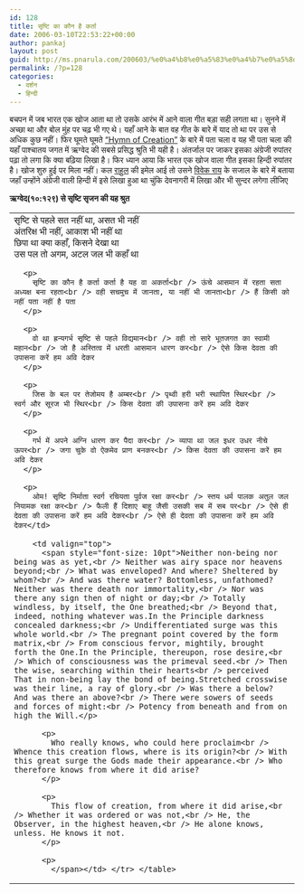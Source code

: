 ```yaml
---
id: 128
title: सृष्टि का कौन है कर्ता
date: 2006-03-10T22:53:22+00:00
author: pankaj
layout: post
guid: http://ms.pnarula.com/200603/%e0%a4%b8%e0%a5%83%e0%a4%b7%e0%a5%8d%e0%a4%9f%e0%a4%bf-%e0%a4%95%e0%a4%be-%e0%a4%95%e0%a5%8c%e0%a4%a8-%e0%a4%b9%e0%a5%88-%e0%a4%95%e0%a4%b0%e0%a5%8d%e0%a4%a4%e0%a4%be/
permalink: /?p=128
categories:
  - दर्शन
  - हिन्दी
---
```

बचपन में जब भारत एक खोज आता था तो उसके आरंभ में आने वाला गीत बड़ा सही लगता था। सुनने में अच्छा था और बोल मुंह पर चढ़ भी गए थे। यहाँ आने के बात वह गीत के बारे में याद तो था पर उस से अधिक कुछ नहीं। फिर घूमते घूमते [&#8220;Hymn of Creation&#8221;](http://www.powerattunements.com/article54.html) के बारे में पता चला व यह भी पता चला की यहाँ पाश्चातय जगत में ऋग्वेद की सबसे प्रसिद्ध श्रुति भी यही है। अंतर्जाल पर जाकर इसका अंग्रेजी रुपांतर पढ़ा तो लगा कि क्या बढ़िया लिखा है। फिर ध्यान आया कि भारत एक खोज वाला गीत इसका हिन्दी रुपांतर है। खोज शुरु हुई पर मिला नहीं। कल [राहुल](http://zombieworld.blogspot.com/) की इमेल आई तो उसने [विवेक राय](http://www.few.vu.nl/~vivekr/song.html) के सजाल के बारे में बताया जहाँ उन्होंने अंग्रेजी वाली हिन्दी में इसे लिखा हुआ था चुंकि देवनागरी में लिखा और भी सुन्दर लगेगा लीजिए

**ऋग्वेद(१०:१२९) से सृष्टि सृजन की यह श्रुत**

<table cellspacing="0" cellpadding="0" border="0" style="border-collapse: collapse">
  <tr>
    <td valign="top" align="left" style="width: 50%">
      सृष्टि से पहले सत नहीं था, असत भी नहीं<br /> अंतरिक्ष भी नहीं, आकाश भी नहीं था<br /> छिपा था क्या कहाँ, किसने देखा था<br /> उस पल तो अगम, अटल जल भी कहाँ था</p> 
      
      <p>
        सृष्टि का कौन है कर्ता कर्ता है यह वा अकर्ता<br /> ऊंचे आसमान में रहता सता अध्यक्ष बना रहता<br /> वही सचमुच में जानता, या नहीं भी जानता<br /> हैं किसी को नहीं पता नहीं है पता
      </p>
      
      <p>
        वो था ह्रन्यगर्भ सृष्टि से पहले विद्यमान<br /> वही तो सारे भूतजगत का स्वामी महान<br /> जो है अस्तित्व में धरती आसमान धारण कर<br /> ऐसे किस देवता की उपासना करें हम अवि देकर
      </p>
      
      <p>
        जिस के बल पर तेजोमय है अम्बर<br /> पृथ्वी हरी भरी स्थापित स्थिर<br /> स्वर्ग और सूरज भी स्थिर<br /> किस देवता की उपासना करें हम अवि देकर
      </p>
      
      <p>
        गर्भ में अपने अग्नि धारण कर पैदा कर<br /> व्यापा था जल इधर उधर नीचे ऊपर<br /> जगा चुके वो ऐकमेव प्राण बनकर<br /> किस देवता की उपासना करें हम अवि देकर
      </p>
      
      <p>
        ओम! सृष्टि निर्माता स्वर्ग रचियता पुर्वज रक्षा कर<br /> स्तय धर्म पालक अतुल जल नियामक रक्षा कर<br /> फैली हैं दिशाए बाहू जैसी उसकी सब में सब पर<br /> ऐसे ही देवता की उपासना करें हम अवि देकर<br /> ऐसे ही देवता की उपासना करें हम अवि देकर</td> 
        
        <td valign="top">
          <span style="font-size: 10pt">Neither non-being nor being was as yet,<br /> Neither was airy space nor heavens beyond;<br /> What was enveloped? And where? Sheltered by whom?<br /> And was there water? Bottomless, unfathomed?Neither was there death nor immortality,<br /> Nor was there any sign then of night or day;<br /> Totally windless, by itself, the One breathed;<br /> Beyond that, indeed, nothing whatever was.In the Principle darkness concealed darkness;<br /> Undifferentiated surge was this whole world.<br /> The pregnant point covered by the form matrix,<br /> From conscious fervor, mightily, brought forth the One.In the Principle, thereupon, rose desire,<br /> Which of consciousness was the primeval seed.<br /> Then the wise, searching within their hearts<br /> perceived That in non-being lay the bond of being.Stretched crosswise was their line, a ray of glory.<br /> Was there a below? And was there an above?<br /> There were sowers of seeds and forces of might:<br /> Potency from beneath and from on high the Will.</p> 
          
          <p>
            Who really knows, who could here proclaim<br /> Whence this creation flows, where is its origin?<br /> With this great surge the Gods made their appearance.<br /> Who therefore knows from where it did arise?
          </p>
          
          <p>
            This flow of creation, from where it did arise,<br /> Whether it was ordered or was not,<br /> He, the Observer, in the highest heaven,<br /> He alone knows, unless. He knows it not.
          </p>
          
          <p>
            </span></td> </tr> </table>
